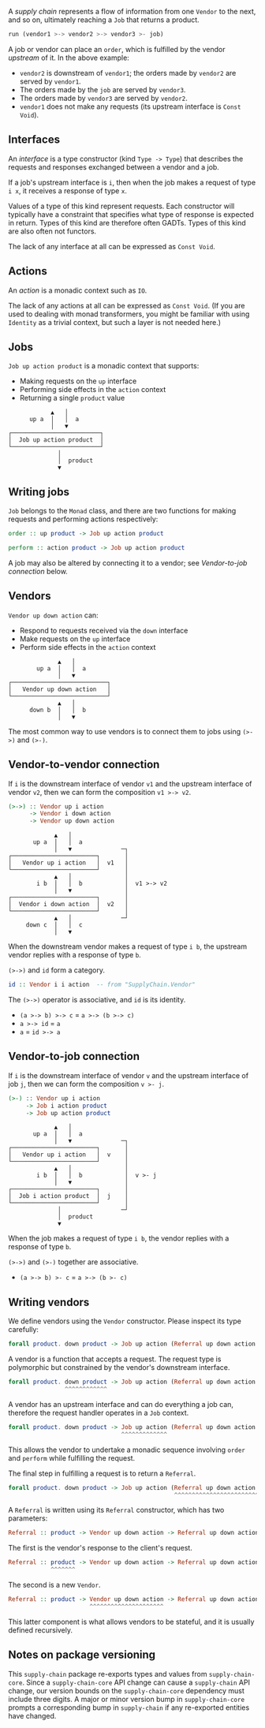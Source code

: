 A *supply chain* represents a flow of information from one `Vendor` to the next,
and so on, ultimately reaching a `Job` that returns a product.

```haskell
run (vendor1 >-> vendor2 >-> vendor3 >- job)
```

A job or vendor can place an `order`, which is fulfilled by the vendor
*upstream* of it. In the above example:

* `vendor2` is downstream of `vendor1`; the orders made by `vendor2` are served
  by `vendor1`.
* The orders made by the `job` are served by `vendor3`.
* The orders made by `vendor3` are served by `vendor2`.
* `vendor1` does not make any requests (its upstream interface is `Const Void`).


## Interfaces

An *interface* is a type constructor (kind `Type -> Type`) that describes the
requests and responses exchanged between a vendor and a job.

If a job's upstream interface is `i`, then when the job makes a request of type
`i x`, it receives a response of type `x`.

Values of a type of this kind represent requests. Each constructor will
typically have a constraint that specifies what type of response is expected in
return. Types of this kind are therefore often GADTs. Types of this kind are
also often not functors.

The lack of any interface at all can be expressed as `Const Void`.


## Actions

An *action* is a monadic context such as `IO`.

The lack of any actions at all can be expressed as `Const Void`. (If you are
used to dealing with monad transformers, you might be familiar with using
`Identity` as a trivial context, but such a layer is not needed here.)


## Jobs

`Job up action product` is a monadic context that supports:

  - Making requests on the `up` interface
  - Performing side effects in the `action` context
  - Returning a single `product` value

```
            ▲   │
      up a  │   │  a
            │   ▼
┌─────────────────────────┐
│  Job up action product  │
└─────────────────────────┘
              │
              │  product
              ▼
```


## Writing jobs

`Job` belongs to the `Monad` class, and there are two functions for making
requests and performing actions respectively:

```haskell
order :: up product -> Job up action product
```

```haskell
perform :: action product -> Job up action product
```

A job may also be altered by connecting it to a vendor; see *Vendor-to-job
connection* below.


## Vendors

`Vendor up down action` can:

  - Respond to requests received via the `down` interface
  - Make requests on the `up` interface
  - Perform side effects in the `action` context

```
              ▲   │
        up a  │   │  a
              │   ▼
┌───────────────────────────┐
│   Vendor up down action   │
└───────────────────────────┘
              ▲   │
      down b  │   │  b
              │   ▼
```

The most common way to use vendors is to connect them to jobs using `(>->)` and
`(>-)`.


## Vendor-to-vendor connection

If `i` is the downstream interface of vendor `v1` and the upstream interface of
vendor `v2`, then we can form the composition `v1 >-> v2`.

```haskell
(>->) :: Vendor up i action
      -> Vendor i down action
      -> Vendor up down action
```

```
             ▲   │
       up a  │   │  a
             │   ▼              ─┐
┌────────────────────────┐       │
│   Vendor up i action   │  v1   │
└────────────────────────┘       │
             ▲   │               │
        i b  │   │  b            │  v1 >-> v2
             │   ▼               │
┌────────────────────────┐       │
│  Vendor i down action  │  v2   │
└────────────────────────┘       │
             ▲   │              ─┘
     down c  │   │  c
             │   ▼
```

When the downstream vendor makes a request of type `i b`, the upstream vendor
replies with a response of type `b`.

`(>->)` and `id` form a category.

```haskell
id :: Vendor i i action  -- from "SupplyChain.Vendor"
```

The `(>->)` operator is associative, and `id` is its identity.

- `(a >-> b) >-> c` = `a >-> (b >-> c)`
- `a >-> id` = `a`
- `a` = `id >-> a`


## Vendor-to-job connection

If `i` is the downstream interface of vendor `v` and the upstream interface of
job `j`, then we can form the composition `v >- j`.

```haskell
(>-) :: Vendor up i action
     -> Job i action product
     -> Job up action product
```

```
             ▲   │
       up a  │   │  a
             │   ▼              ─┐
┌────────────────────────┐       │
│   Vendor up i action   │  v    │
└────────────────────────┘       │
             ▲   │               │
        i b  │   │  b            │  v >- j
             │   ▼               │
┌────────────────────────┐       │
│  Job i action product  │  j    │
└────────────────────────┘       │
              │                 ─┘
              │  product
              ▼
```

When the job makes a request of type `i b`, the vendor replies with a response
of type `b`.

`(>->)` and `(>-)` together are associative.

- `(a >-> b) >- c` = `a >-> (b >- c)`


## Writing vendors

We define vendors using the `Vendor` constructor. Please inspect its type
carefully:

```haskell
forall product. down product -> Job up action (Referral up down action product)
```

A vendor is a function that accepts a request. The request type is polymorphic
but constrained by the vendor's downstream interface.

```haskell
forall product. down product -> Job up action (Referral up down action product)
                ^^^^^^^^^^^^
```

A vendor has an upstream interface and can do everything a job can, therefore
the request handler operates in a `Job` context.

```haskell
forall product. down product -> Job up action (Referral up down action product)
                                ^^^^^^^^^^^^^
```

This allows the vendor to undertake a monadic sequence involving `order` and
`perform` while fulfilling the request.

The final step in fulfilling a request is to return a `Referral`.

```haskell
forall product. down product -> Job up action (Referral up down action product)
                                               ^^^^^^^^^^^^^^^^^^^^^^^^^^^^^^^
```

A `Referral` is written using its `Referral` constructor, which has two parameters:

```haskell
Referral :: product -> Vendor up down action -> Referral up down action product
```

The first is the vendor's response to the client's request.

```haskell
Referral :: product -> Vendor up down action -> Referral up down action product
            ^^^^^^^
```

The second is a new `Vendor`.

```haskell
Referral :: product -> Vendor up down action -> Referral up down action product
                       ^^^^^^^^^^^^^^^^^^^^^
```

This latter component is what allows vendors to be stateful, and it is usually
defined recursively.


## Notes on package versioning

This `supply-chain` package re-exports types and values from
`supply-chain-core`. Since a `supply-chain-core` API change can cause a
`supply-chain` API change, our version bounds on the `supply-chain-core`
dependency must include three digits. A major or minor version bump in
`supply-chain-core` prompts a corresponding bump in `supply-chain` if any
re-exported entities have changed.
